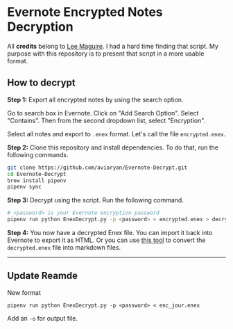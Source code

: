 # Evernote Encrypted Notes Decryption

All **credits** belong to [Lee Maguire](https://gist.github.com/gwire/0db858e055cc2bae953b435f5116aaa8). I had a hard time finding that script. My purpose with this repository is to present that script in a more usable format.

## How to decrypt

**Step 1:** Export all encrypted notes by using the search option.

Go to search box in Evernote. Click on "Add Search Option". Select "Contains". Then from the second dropdown list, select "Encryption".

Select all notes and export to `.enex` format. Let's call the file `encrypted.enex`.

**Step 2:** Clone this repository and install dependencies. To do that, run the following commands.

```sh
git clone https://github.com/aviaryan/Evernote-Decrypt.git
cd Evernote-Decrypt
brew install pipenv
pipenv sync
```

**Step 3:** Decrypt using the script. Run the following command.

```sh
# <password> is your Evernote encryption password
pipenv run python EnexDecrypt.py -p <password> < encrypted.enex > decrypted.enex
```

**Step 4:** You now have a decrypted Enex file. You can import it back into Evernote to export it as HTML. Or you can use [this tool](https://github.com/wormi4ok/evernote2md) to convert the `decrypted.enex` file into markdown files.


-----

## Update Reamde

New format

```
pipenv run python EnexDecrypt.py -p <password> < enc_jour.enex
```

Add an `-o` for output file.
